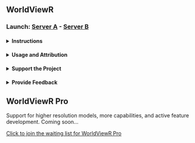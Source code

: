 ## WorldViewR
### Launch: <a href="http://44.230.157.126:3838" class="button">Server A</a> - <a href="http://54.68.18.107:3838" class="button">Server B</a>

<details style="margin-top:20px">
    <summary><strong>Instructions</strong></summary>
    
    <br/>
    <!--<img src="https://github.com/jcallura/jcallura.github.io/blob/gh_pages/WorldViewR_demo.gif?raw=true">-->
    <a href="https://github.com/jcallura/jcallura.github.io/blob/gh_pages/WorldViewR_demo.gif?raw=true">Show Visual Demo</a>
    <p>
    This application provides a point and click interface that allows users to quickly render interactive 3D elevation models. Draw a bounding box on the map, click the button to download elevation data, then navigate to the second tab to render, view, and modify the resulting 3D site model. Hover over the 3D model to view point elevations, click and drag to rotate, or scroll to zoom in and out. Models and raw data can be exported in various file formats for use with external software. WorldViewR is currently optimized for desktop use and some features may be unavailable on mobile devices.
    </p>
</details>

<details style="margin-top:20px">
    <summary><strong>Usage and Attribution</strong></summary>
    
    <br/>
    WorldViewR was built with the R programming language using the Shiny package. Elevations represent bare-earth terrain heights from open source terrain tiles (<a href="https://registry.opendata.aws/terrain-tiles/" class="button">terrain tile source</a>; <a href="https://github.com/tilezen/joerd/blob/master/docs/attribution.md" class="button">data source attribution</a>). Street map tiles are provided by OpenStreetMap contributors (<a href="https://www.openstreetmap.org/copyright">data source attribution</a>). To cite this program, please use:
    <p>
        Jonathan C. Callura (2021). WorldViewR: Interactive elevation mapping and 3D modeling program. Accessed at https://jcallura.github.io
    </p>
</details>   

<details style="margin-top:20px">
    <summary><strong>Support the Project</strong></summary>
        
    <br/>
        This open access program is free for all to use. Please note that performance may vary depending on traffic volume. If you would like to help offset server and maintenance costs, click the PayPal donate button below.
    <br/>
    <form action="https://www.paypal.com/donate" method="post" target="_top">
        <input type="hidden" name="business" value="9VBZZGE44GFSA" />
        <input type="hidden" name="item_name" value="WorldViewR Maintenance Costs" />
        <input type="hidden" name="currency_code" value="USD" />
        <input type="image" src="https://www.paypalobjects.com/en_US/i/btn/btn_donate_LG.gif" border="0" name="submit" title="PayPal - The safer, easier way to pay online!" alt="Donate with PayPal button" />
        <img alt="" border="0" src="https://www.paypal.com/en_US/i/scr/pixel.gif" width="1" height="1" />
    </form>
</details>

<details style="margin-top:20px">
    <summary><strong>Provide Feedback</strong></summary>
    
    <form id="fs-frm" name="simple-contact-form" accept-charset="utf-8" action="https://formspree.io/f/mzbknapj" method="post">
        <fieldset id="fs-frm-inputs">
            <label for="full-name">Name</label>
            <br>
            <input type="text" name="name" id="full-name" placeholder="Optional">
            <br>
            <label for="email-address">Email Address</label>
            <br>
            <input type="email" name="_replyto" id="email-address" placeholder="Optional">
            <br>
            <label for="message">Message</label>
            <br>
            <textarea rows="5" name="message" id="message" placeholder="Message" required=""></textarea>
            <input type="hidden" name="_subject" id="email-subject" value="Contact Form Submission">
        </fieldset>
        <input type="submit" value="Submit">
    </form>
</details>

<h2 style="margin-top=60px">WorldViewR Pro</h2>
Support for higher resolution models, more capabilities, and active feature development. Coming soon...

<a href="https://docs.google.com/forms/d/e/1FAIpQLSfI9v8nce9wPsi3ywQYPBVtkLFvxyN5RKmTNPkN6kQ-mFu7oA/viewform?embedded=true">Click to join the waiting list for WorldViewR Pro</a>
